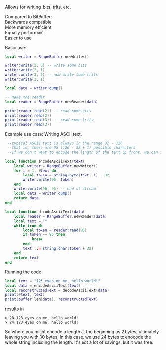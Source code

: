 Allows for writing, bits, trits, etc.

Compared to BitBuffer:  
Backwards compatible  
More memory efficient  
Equally performant  
Easier to use

Basic use:
```lua
local writer = RangeBuffer.newWriter()

writer:write(2, 0) -- write some bits
writer:write(2, 1)
writer:write(3, 0) -- now write some trits
writer:write(3, 1)

local data = writer:dump()

-- make the reader
local reader = RangeBuffer.newReader(data)

print(reader:read(2)) -- read some bits
print(reader:read(2))
print(reader:read(3)) -- read some trits
print(reader:read(3))
```

Example use case: Writing ASCII text.
```lua
 --typical ASCII text is always in the range 32 - 126
 --That is, there are 95 (126 - 32 + 1) possible characters
 --If we don't want to encode the length of the text up front, we can include an extra end-of-stream character as character 95

local function encodeAsciiText(text)
	local writer = RangeBuffer.newWriter()
	for i = 1, #text do
		local token = string.byte(text, i) - 32
		writer:write(96, token)
	end
	writer:write(96, 95) -- end of stream
	local data = writer:dump()
	return data
end

local function decodeAsciiText(data)
	local reader = RangeBuffer.newReader(data)
	local text = ""
	while true do
		local token = reader:read(96)
		if token == 95 then
			break
		end
		text ..= string.char(token + 32)
	end
	return text
end
```
Running the code
```lua
local text = "123 eyes on me, hello world!"
local data = encodeAsciiText(text)
local reconstructedText = decodeAsciiText(data)
print(#text, text)
print(buffer.len(data), reconstructedText)
```
results in
```
> 28 123 eyes on me, hello world!
> 24 123 eyes on me, hello world!
```
So where you might encode a length at the beginning as 2 bytes, ultimately leaving you with 30 bytes,
in this case, we use 24 bytes to enocode the whole string including the length.
It's not a lot of savings, but it was free.
